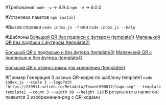 #Требования
`node -v` -> 8.9.4
`npm -v` -> 6.0.0

#Установка пакетов
`npm install`

#Вызов справки
`node index.js -?` или `node index.js --help`

#Шаблоны
[Большой QR без подписи с футером (template1)](https://dev-api.hubex.ru/tool/QrRenderer/template1?scale=1&LogoPath=https://239911.selcdn.ru/Metadata/Tenant000017/logo.svg)
[Маленький QR без подписи с футером (template2)](https://dev-api.hubex.ru/tool/QrRenderer/template2?scale=1&LogoPath=https://239911.selcdn.ru/Metadata/Tenant000017/logo.svg)

[Большой QR с подписью и без футера (template3)](https://dev-api.hubex.ru/tool/QrRenderer/template3?scale=1&LogoPath=https://239911.selcdn.ru/Metadata/Tenant000017/logo.svg&label=Test)
[Маленький QR с подписью и без футера (template4)](https://dev-api.hubex.ru/tool/QrRenderer/template4?scale=1&LogoPath=https://239911.selcdn.ru/Metadata/Tenant000017/logo.svg&label=Test)

[Большой QR с отверстиями для крепления (template5)](https://dev-api.hubex.ru/tool/QrRenderer/template5?scale=1&LogoPath=https://239911.selcdn.ru/Metadata/Tenant000017/logo.svg&label=Test)

#Пример
Генерация 3 разных QR-кодов по шаблону template1
`node index.js --scale 3 --logoPath "https://239911.selcdn.ru/Metadata/Tenant000017/logo.svg" --template template1 --count 3 --width 99 --height 110`
В результате в папке out появится 3 изображения-png с QR-кодами

